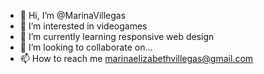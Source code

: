 - 👋 Hi, I’m @MarinaVillegas
- 👀 I’m interested in videogames
- 🌱 I’m currently learning responsive web design 
- 💞️ I’m looking to collaborate on...
- 📫 How to reach me marinaelizabethvillegas@gmail.com

<!---
MarinaVillegas/MarinaVillegas is a ✨ special ✨ repository because its `README.md` (this file) appears on your GitHub profile.
You can click the Preview link to take a look at your changes.
--->
